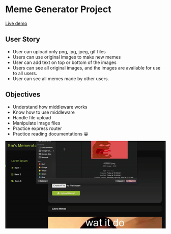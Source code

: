 # Meme Generator Project

[Live demo](https://em-meme-maker.herokuapp.com/)

## User Story
* User can upload only png, jpg, jpeg, gif files
* Users can use original images to make new memes
* User can add text on top or bottom of the images
* Users can see all original images, and the images are available for use to all users.
* User can see all memes made by other users.

## Objectives
* Understand how middleware works
* Know how to use middleware
* Handle file upload
* Manipulate image files
* Practice express router
* Practice reading documentations 😀

![gif](./ezgif.com-gif-maker.gif)
